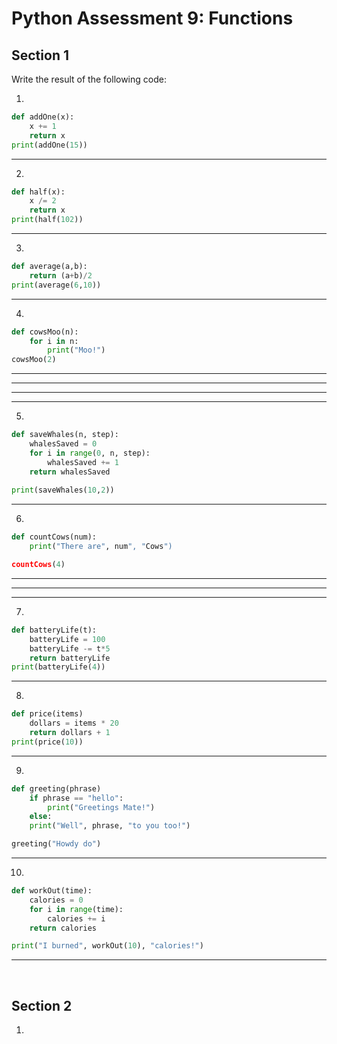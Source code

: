 # Python Assessment 9: Functions

## Section 1
Write the result of the following code:

1.
~~~python
def addOne(x):
    x += 1
    return x
print(addOne(15))
~~~
_____

2.
~~~python
def half(x):
    x /= 2
    return x
print(half(102))
~~~
_____

3.
~~~python
def average(a,b):
    return (a+b)/2
print(average(6,10))
~~~
_____

4.
~~~python
def cowsMoo(n):
    for i in n:
        print("Moo!")
cowsMoo(2)
~~~
_____
_____
_____
_____

5.
~~~python
def saveWhales(n, step):
    whalesSaved = 0
    for i in range(0, n, step):
        whalesSaved += 1
    return whalesSaved
    
print(saveWhales(10,2))
~~~
_____

6.
~~~python
def countCows(num):
    print("There are", num", "Cows")

countCows(4)
~~~
______
______
______

7.
~~~python
def batteryLife(t):
    batteryLife = 100
    batteryLife -= t*5
    return batteryLife
print(batteryLife(4))
~~~
_____

8.
~~~python
def price(items)
    dollars = items * 20
    return dollars + 1
print(price(10))
~~~
_____

9.
~~~python
def greeting(phrase)
    if phrase == "hello":
        print("Greetings Mate!")
    else:
    print("Well", phrase, "to you too!")

greeting("Howdy do")
~~~
_____

10.
~~~python
def workOut(time):
    calories = 0
    for i in range(time):
        calories += i
    return calories

print("I burned", workOut(10), "calories!")
~~~
_____

<br/>


## Section 2

1.


